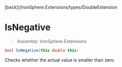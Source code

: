 ﻿

[back](/IronSphere.Extensions/types/DoubleExtension

# IsNegative

> Assembly: IronSphere.Extensions

```csharp
bool IsNegative(this double this)
```

Checks whether the actual value is smaller than zero.

 